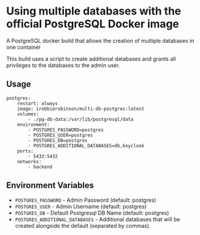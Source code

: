 # Using multiple databases with the official PostgreSQL Docker image

A PostgreSQL docker build that allows the creation of multiple databases in one container

This build uses a script to create additional databases and grants all privileges to the databases to the admin user.

## Usage

    postgres:
        restart: always
        image: irobbierobinson/multi-db-postgres:latest
        volumes:
            - ./pg-db-data:/var/lib/postgresql/data
        environment:
            - POSTGRES_PASSWORD=postgres
            - POSTGRES_USER=postgres
            - POSTGRES_DB=postgres
            - POSTGRES_ADDITIONAL_DATABASES=db,keycloak
        ports:
            - 5432:5432
        networks:
            - backend

## Environment Variables

* `POSTGRES_PASSWORD` - Admin Password (default: postgres)
* `POSTGRES_USER` - Admin Username (default: postgres)
* `POSTGRES_DB` - Default Postgresql DB Name (default: postgres)
* `POSTGRES_ADDITIONAL_DATABASES` - Additional databases that will be created alongside the default (separated by commas).
